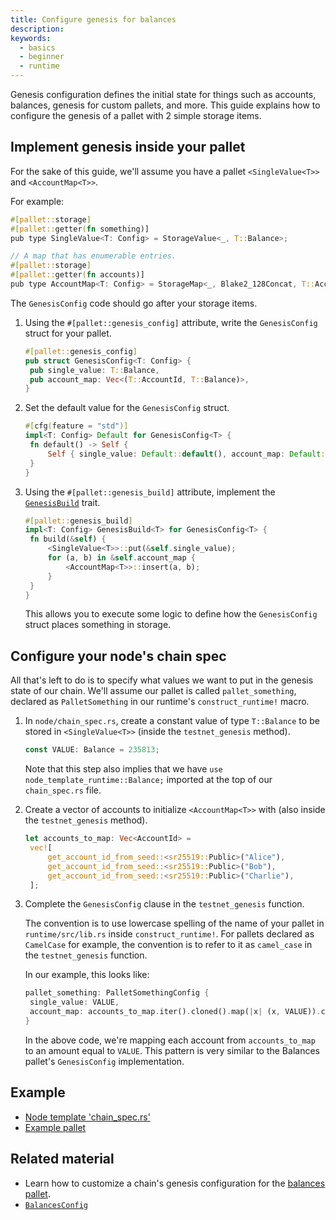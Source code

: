 ```yaml
---
title: Configure genesis for balances
description:
keywords:
  - basics
  - beginner
  - runtime
---
```


Genesis configuration defines the initial state for things such as accounts, balances, genesis for custom pallets, and more.
This guide explains how to configure the genesis of a pallet with 2 simple storage items.

## Implement genesis inside your pallet

For the sake of this guide, we'll assume you have a pallet `<SingleValue<T>>` and `<AccountMap<T>>`.

For example:

```rust
#[pallet::storage]
#[pallet::getter(fn something)]
pub type SingleValue<T: Config> = StorageValue<_, T::Balance>;

// A map that has enumerable entries.
#[pallet::storage]
#[pallet::getter(fn accounts)]
pub type AccountMap<T: Config> = StorageMap<_, Blake2_128Concat, T::AccountId, T::Balance>;
```

The `GenesisConfig` code should go after your storage items.

1. Using the `#[pallet::genesis_config]` attribute, write the `GenesisConfig` struct for your pallet.

   ```rust
   #[pallet::genesis_config]
   pub struct GenesisConfig<T: Config> {
   	pub single_value: T::Balance,
   	pub account_map: Vec<(T::AccountId, T::Balance)>,
   }
   ```

1. Set the default value for the `GenesisConfig` struct.

   ```rust
   #[cfg(feature = "std")]
   impl<T: Config> Default for GenesisConfig<T> {
   	fn default() -> Self {
   		Self { single_value: Default::default(), account_map: Default::default() }
   	}
   }
   ```

1. Using the `#[pallet::genesis_build]` attribute, implement the [`GenesisBuild`](/rustdocs/latest/frame_support/traits/trait.GenesisBuild.html) trait.

   ```rust
   #[pallet::genesis_build]
   impl<T: Config> GenesisBuild<T> for GenesisConfig<T> {
   	fn build(&self) {
   		<SingleValue<T>>::put(&self.single_value);
   		for (a, b) in &self.account_map {
   			<AccountMap<T>>::insert(a, b);
   		}
   	}
   }
   ```

   This allows you to execute some logic to define how the `GenesisConfig` struct places something in storage.

## Configure your node's chain spec

All that's left to do is to specify what values we want to put in the genesis state of our chain.
We'll assume our pallet is called `pallet_something`, declared as `PalletSomething` in our runtime's `construct_runtime!` macro.

1. In `node/chain_spec.rs`, create a constant value of type `T::Balance` to be stored in `<SingleValue<T>>` (inside the `testnet_genesis` method).

   ```rust
   const VALUE: Balance = 235813;
   ```

   Note that this step also implies that we have `use node_template_runtime::Balance;` imported at the top of our `chain_spec.rs` file.

1. Create a vector of accounts to initialize `<AccountMap<T>>` with (also inside the `testnet_genesis` method).

   ```rust
   let accounts_to_map: Vec<AccountId> =
   	vec![
   		get_account_id_from_seed::<sr25519::Public>("Alice"),
   		get_account_id_from_seed::<sr25519::Public>("Bob"),
   		get_account_id_from_seed::<sr25519::Public>("Charlie"),
   	];
   ```

1. Complete the `GenesisConfig` clause in the `testnet_genesis` function.

   The convention is to use lowercase spelling of the name of your pallet in `runtime/src/lib.rs` inside `construct_runtime!`.
   For pallets declared as `CamelCase` for example, the convention is to refer to it as `camel_case` in the `testnet_genesis` function.

   In our example, this looks like:

   ```rust
   pallet_something: PalletSomethingConfig {
   	single_value: VALUE,
   	account_map: accounts_to_map.iter().cloned().map(|x| (x, VALUE)).collect(),
   }
   ```

   In the above code, we're mapping each account from `accounts_to_map` to an amount equal to `VALUE`.
   This pattern is very similar to the Balances pallet's `GenesisConfig` implementation.

## Example

- [Node template 'chain_spec.rs'](https://github.com/substrate-developer-hub/substrate-node-template/blob/master/node/src/chain_spec.rs)
- [Example pallet](https://github.com/paritytech/substrate/blob/master/frame/examples/basic/src/lib.rs)

## Related material

- Learn how to customize a chain's genesis configuration for the [balances pallet](https://github.com/paritytech/substrate/master/pallet_balances/index.html).
- [`BalancesConfig`](https://github.com/paritytech/substrate/master/node_template_runtime/type.BalancesConfig.html)
